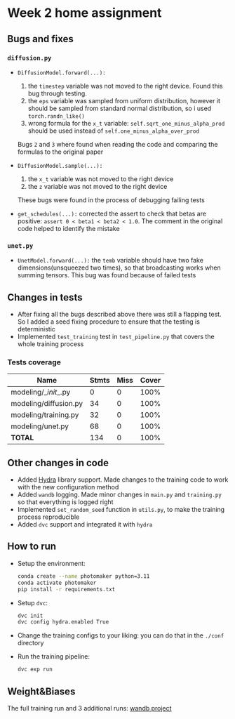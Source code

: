 
# Week 2 home assignment
## Bugs and fixes
### `diffusion.py` 
 
* `DiffusionModel.forward(...):` 
	1.  the `timestep` variable was not moved to the right device. Found this bug through testing.
	2.  the `eps` variable was sampled from uniform distribution, however it should be sampled from standard normal distribution, so i used `torch.randn_like()`
	3. wrong formula for the `x_t` variable: `self.sqrt_one_minus_alpha_prod` should be used instead of `self.one_minus_alpha_over_prod`

	Bugs `2` and `3` where found when reading the code and comparing the formulas to the original paper
	
* `DiffusionModel.sample(...):`
	1.  the `x_t` variable was not moved to the right device
	2.  the `z` variable was not moved to the right device
	
	These bugs were found in the process of debugging failing tests

* `get_schedules(...):` corrected the assert to check that betas are positive: `assert 0 < beta1 < beta2 < 1.0`.  The comment in the original code helped to identify the mistake



### `unet.py`

* `UnetModel.forward(...):` the `temb` variable should have two fake dimensions(unsqueezed two times), so that broadcasting works when summing tensors. This bug was found because of failed tests

## Changes in tests

* After fixing all the bugs described above there was still a flapping test. So I added a seed fixing procedure to ensure that the testing is deterministic
* Implemented `test_training` test in `test_pipeline.py` that covers the whole training process

### Tests coverage
| Name                      | Stmts | Miss | Cover |
|---------------------------|-------|------|-------|
| modeling/\__init__.py      | 0     | 0    | 100%  |
| modeling/diffusion.py     | 34    | 0    | 100%  |
| modeling/training.py      | 32    | 0    | 100%  |
| modeling/unet.py          | 68    | 0    | 100%  |
| **TOTAL**                 | 134   | 0    | 100%  |

## Other changes in code
* Added [Hydra](https://hydra.cc/) library support.  Made changes to the training code to work with the new configuration method
* Added `wandb` logging. Made minor changes in `main.py` and `training.py`  so that everything is logged right
* Implemented `set_random_seed` function in `utils.py`, to make the training process reproducible
*  Added `dvc` support and integrated it with `hydra`

## How to run

* Setup the environment:
	 ```bash
	conda create --name photomaker python=3.11
	conda activate photomaker
	pip install -r requirements.txt
	```

* Setup `dvc`:
	```bash
	dvc init
	dvc config hydra.enabled True
	```
* Change the training configs to your liking: you can do that in the `./conf` directory
* Run the training pipeline:
	```bash
	dvc exp run
	```
	
## Weight&Biases 

 The full training run and 3 additional runs:  [wandb project](https://wandb.ai/matos-team/efdl_hw_1?nw=nwusermatosyanalex04)